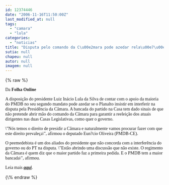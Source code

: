 ```yaml
---
id: 12374446
date: "2006-11-16T11:50:00Z"
last_modified_at: null
tags:
  - "camara"
  - "lula"
categories:
  - "noticias"
title: "Disputa pelo comando da C\u00e2mara pode azedar rela\u00e7\u00e3o de Lula com PMDB"
sutia: null
chapeu: null
autor: null
imagem: null
---
```

{\% raw %}
<p><P><FONT face=Verdana>Da <STRONG>Folha Online</STRONG></FONT></P></p>
<p><P><FONT face=Verdana>A disposição do presidente Luiz Inácio Lula da Silva de contar com o apoio da maioria do PMDB no seu segundo mandato pode azedar se o Planalto insistir em interferir na disputa pela Presidência da Câmara. A bancada do partido na Casa tem dado sinais de que não pretende abrir mão do comando da Câmara para garantir a reeleição dos atuais dirigentes nas duas Casas Legislativas, como quer o governo.</FONT></P></p>
<p><P><FONT face=Verdana>\"Nós temos o direito de presidir a Câmara e naturalmente vamos procurar fazer com que este direito prevaleça\", afirmou o deputado Eun?cio Oliveira (PMDB-CE).</FONT></P></p>
<p><P><FONT face=Verdana>O peemedebista é um dos aliados do presidente que não concorda com a interferência do governo ou do PT na disputa. \"Estão abrindo uma discussão que não existe. O regimento da Câmara é quem diz que o maior partido faz a primeira pedida. E o PMDB tem a maior bancada\", afirmou.</FONT></P></p>
<p><P><FONT face=Verdana>Leia mais <STRONG><EM><A href=\"https://www1.folha.uol.com.br/folha/brasil/ult96u86736.shtml\" target=_blank>aqui</A></EM></STRONG>.</FONT></P> </p>
{\% endraw %}